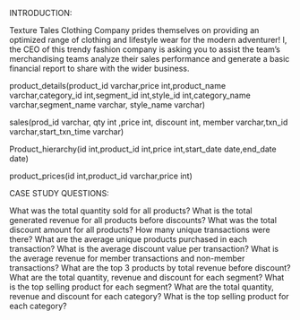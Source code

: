 INTRODUCTION:

Texture Tales Clothing Company prides themselves on providing an optimized range of clothing and lifestyle wear for the modern adventurer!
I, the CEO of this trendy fashion company is asking you to assist the team’s merchandising teams analyze their sales performance and generate a basic financial report to share with the wider business.


product_details(product_id varchar,price int,product_name varchar,category_id int,segment_id int,style_id int,category_name varchar,segment_name varchar,
style_name varchar)

sales(prod_id varchar, qty int ,price int, discount int, member varchar,txn_id varchar,start_txn_time varchar)

Product_hierarchy(id int,product_id int,price int,start_date date,end_date date)


product_prices(id int,product_id varchar,price int)

CASE STUDY QUESTIONS:

What was the total quantity sold for all products?
What is the total generated revenue for all products before discounts?
What was the total discount amount for all products?
How many unique transactions were there?
What are the average unique products purchased in each transaction?
What is the average discount value per transaction?
What is the average revenue for member transactions and non-member transactions?
What are the top 3 products by total revenue before discount?
What are the total quantity, revenue and discount for each segment?
What is the top selling product for each segment?
What are the total quantity, revenue and discount for each category?
What is the top selling product for each category?







